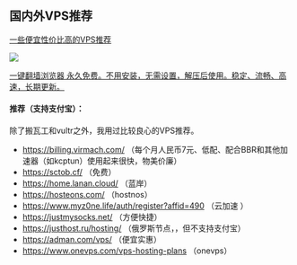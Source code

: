 ## 国内外VPS推荐


[一些便宜性价比高的VPS推荐](https://doub.io/vps-tj/)

![](https://raw.githubusercontent.com/ckjbug/Hacking/master/VPS_VPN/%E5%9B%BD%E5%A4%96%E6%9C%8D%E5%8A%A1%E5%99%A8%E4%BB%B7%E6%A0%BC%E8%A1%A8.png)

[一键翻墙浏览器 永久免费。不用安装，无需设置，解压后使用。稳定、流畅、高速，长期更新。](https://github.com/Alvin9999/new-pac/wiki)

#### 推荐（支持支付宝）：

除了搬瓦工和vultr之外，我用过比较良心的VPS推荐。

- https://billing.virmach.com/ （每个月人民币7元、低配、配合BBR和其他加速器（如kcptun）使用起来很快，物美价廉）
- https://sctob.cf/ （免费）
- https://home.lanan.cloud/ （蓝岸）
- https://hosteons.com/ （hostnos）
- https://www.myz0ne.life/auth/register?affid=490 （云加速 ）
- https://justmysocks.net/ （方便快捷）
- https://justhost.ru/hosting/ （俄罗斯节点，，但不支持支付宝）
- https://adman.com/vps/ （便宜实惠）
- https://www.onevps.com/vps-hosting-plans （onevps）
